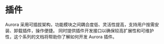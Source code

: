 # 插件

Aurora 采用可插拔架构，功能模块之间耦合度低、灵活性提高，支持用户按需安装、卸载插件，操作便捷。
同时提供插件开发接口以确保较高扩展性和可维护性，这个系列的文档将帮助你了解如何开发 Aurora 插件。